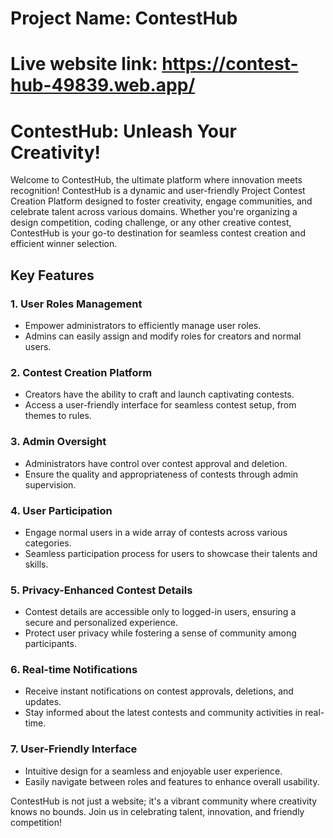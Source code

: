 # Project Name: ContestHub
# Live website link: https://contest-hub-49839.web.app/

# ContestHub: Unleash Your Creativity!

Welcome to ContestHub, the ultimate platform where innovation meets recognition!
ContestHub is a dynamic and user-friendly Project Contest Creation Platform designed
to foster creativity, engage communities, and celebrate talent across various domains.
Whether you're organizing a design competition, coding challenge, or any other
creative contest, ContestHub is your go-to destination for seamless contest creation
and efficient winner selection.

## Key Features

### 1. User Roles Management
- Empower administrators to efficiently manage user roles.
- Admins can easily assign and modify roles for creators and normal users.

### 2. Contest Creation Platform
- Creators have the ability to craft and launch captivating contests.
- Access a user-friendly interface for seamless contest setup, from themes to rules.

### 3. Admin Oversight
- Administrators have control over contest approval and deletion.
- Ensure the quality and appropriateness of contests through admin supervision.

### 4. User Participation
- Engage normal users in a wide array of contests across various categories.
- Seamless participation process for users to showcase their talents and skills.

### 5. Privacy-Enhanced Contest Details
- Contest details are accessible only to logged-in users, ensuring a secure and personalized experience.
- Protect user privacy while fostering a sense of community among participants.

### 6. Real-time Notifications
- Receive instant notifications on contest approvals, deletions, and updates.
- Stay informed about the latest contests and community activities in real-time.

### 7. User-Friendly Interface
- Intuitive design for a seamless and enjoyable user experience.
- Easily navigate between roles and features to enhance overall usability.

 ContestHub is not just a website; it's a vibrant community where creativity knows no bounds. Join us in celebrating talent, innovation, and friendly competition!




 
